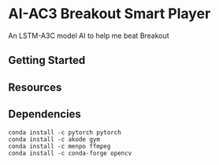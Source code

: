 # AI-AC3 Breakout Smart Player
An LSTM-A3C model AI to help me beat Breakout

## Getting Started

## Resources

## Dependencies
    conda install -c pytorch pytorch
    conda install -c akode gym
    conda install -c menpo ffmpeg
    conda install -c conda-forge opencv
